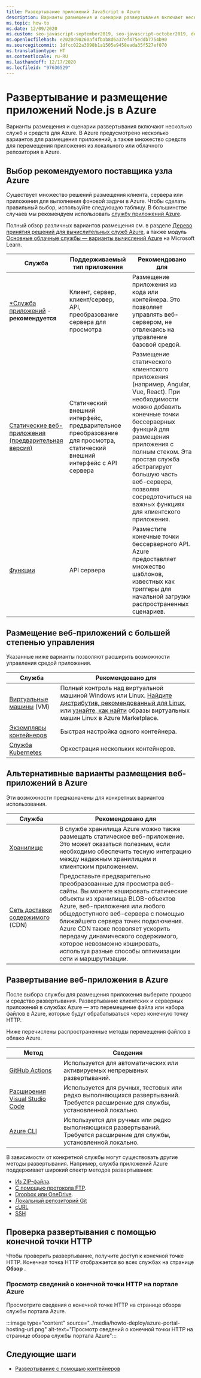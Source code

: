 ```yaml
---
title: Развертывание приложений JavaScript в Azure
description: Варианты размещения и сценарии развертывания включают несколько служб и средств для Azure. Опубликуйте приложение и передайте его в Azure.
ms.topic: how-to
ms.date: 12/09/2020
ms.custom: seo-javascript-september2019, seo-javascript-october2019, devx-track-js, contperf-fy21q2
ms.openlocfilehash: e2020d90260af4fbab8d6a37ef475eddb7754b90
ms.sourcegitcommit: 1dfcc022a3098b1a1505e9458eada35f527ef070
ms.translationtype: HT
ms.contentlocale: ru-RU
ms.lasthandoff: 12/17/2020
ms.locfileid: "97636529"
---
```

# <a name="deploy-and-host-your-nodejs-apps-on-azure"></a>Развертывание и размещение приложений Node.js в Azure

Варианты размещения и сценарии развертывания включают несколько служб и средств для Azure. В Azure предусмотрено несколько вариантов для размещения приложений, а также множество средств для перемещения приложения из локального или облачного репозитория в Azure. 

## <a name="choose-a-recommended-azure-host-provider"></a>Выбор рекомендуемого поставщика узла Azure

Существует множество решений размещения клиента, сервера или приложения для выполнения фоновой задачи в Azure. Чтобы сделать правильный выбор, используйте следующую таблицу. В большинстве случаев мы рекомендуем использовать [службу приложений Azure](/azure/app-service/overview). 

Полный обзор различных вариантов размещения см. в разделе [Дерево принятия решений для вычислительных служб Azure](/azure/architecture/guide/technology-choices/compute-decision-tree), а также модуль [Основные облачные службы — варианты вычислений Azure](/learn/modules/intro-to-azure-compute) на Microsoft Learn.


 Служба |Поддерживаемый тип приложения| Рекомендовано для |
|--|--|--|
|[*Служба приложений](/azure/app-service/overview) - **рекомендуется**|Клиент, сервер, клиент/сервер, API, преобразование сервера для просмотра|Размещение приложения из кода или контейнера. Это позволяет управлять веб-сервером, не отвлекаясь на управление базовой средой.|
|[Статические веб-приложения (предварительная версия)](/azure/static-web-apps/)|Статический внешний интерфейс, предварительное преобразование для просмотра, статический внешний интерфейс с API сервера|Размещение статического клиентского приложения (например, Angular, Vue, React). При необходимости можно добавить конечные точки бессерверных функций для размещения приложения с полным стеком. Эта простая служба абстрагирует большую часть веб-сервера, позволяя сосредоточиться на важных функциях для клиентского приложения. |
|[Функции](/azure/azure-functions/)|API сервера|Разместите конечные точки бессерверного API. Azure предоставляет множество шаблонов, известных как триггеры для начальной загрузки распространенных сценариев.|

## <a name="host-web-apps-with-more-control"></a>Размещение веб-приложений с большей степенью управления

Указанные ниже варианты позволяют расширить возможности управления средой приложения. 

| Служба | Рекомендовано для |
|--|--|
|[Виртуальные машины](/azure/virtual-machines) (VM)|Полный контроль над виртуальной машиной Windows или Linux. [Найдите дистрибутив, рекомендованный для Linux](/azure/virtual-machines/linux/endorsed-distros?toc=/azure/virtual-machines/linux/toc.json), или [узнайте, как найти](/azure/virtual-machines/linux/cli-ps-findimage) образы виртуальных машин Linux в Azure Marketplace.|
|[Экземпляры контейнеров](/azure/container-instances/)|Быстрая настройка одного контейнера.|
|[Служба Kubernetes](/azure/aks/)|Оркестрация нескольких контейнеров.|

## <a name="alternative-choices-for-web-app-hosting-on-azure"></a>Альтернативные варианты размещения веб-приложений в Azure

Эти возможности предназначены для конкретных вариантов использования. 

| Служба | Рекомендовано для |
|--|--|
|[Хранилище](/azure/storage/blobs/storage-blob-static-website-how-to?tabs=azure-portal)|В службе хранилища Azure можно также размещать статическое веб-приложение. Это может оказаться полезным, если необходимо обеспечить тесную интеграцию между надежным хранилищем и клиентским приложением.|
|[Сеть доставки содержимого](/azure/cdn/) (CDN)|Предоставьте предварительно преобразованные для просмотра веб-сайты. Вы можете кэшировать статические объекты из хранилища BLOB-объектов Azure, веб-приложения или любого общедоступного веб-сервера с помощью ближайшего сервера точек подключения. Azure CDN также позволяет ускорить передачу динамического содержимого, которое невозможно кэшировать, используя разные способы оптимизации сети и маршрутизации.|

## <a name="deploy-your-web-app-to-azure"></a>Развертывание веб-приложения в Azure

После выбора службы для размещения приложения выберите процесс и средство развертывания. Развертывание клиентских и серверных приложений в службах Azure — это перемещение файла или набора файлов в Azure, которые будут обрабатываться через конечную точку HTTP. 

Ниже перечислены распространенные методы перемещения файлов в облако Azure.

| Метод | Сведения |
|--|--|
|[GitHub Actions](/azure/app-service/deploy-github-actions?tabs=applevel)|Используется для автоматических или активируемых непрерывных развертываний.|
|[Расширения Visual Studio Code](https://marketplace.visualstudio.com/search?term=azure&target=VSCode&category=All%20categories&sortBy=Relevance)|Используется для ручных, тестовых или редко выполняющихся развертываний. Требуется расширение для службы, установленной локально.|
|[Azure CLI](../tutorial/tutorial-vscode-azure-cli-node/tutorial-vscode-azure-cli-node-04.md)|Используется для ручных или редко выполняющихся развертываний. Требуется расширение для службы, установленной локально.|

В зависимости от конкретной службы могут существовать другие методы развертывания. Например, служба приложений Azure поддерживает широкий спектр методов развертывания:
* [Из ZIP-файла](/azure/app-service/deploy-zip).
* [С помощью протокола FTP](/azure/app-service/deploy-ftp).
* [Dropbox или OneDrive](/azure/app-service/deploy-content-sync).
* [Локальный репозиторий Git](/azure/app-service/deploy-local-git)
* [cURL](/azure/app-service/deploy-zip#with-curl)
* [SSH](/azure/app-service/configure-linux-open-ssh-session)

## <a name="verify-your-deployment-with-your-http-endpoint"></a>Проверка развертывания с помощью конечной точки HTTP

Чтобы проверить развертывание, получите доступ к конечной точке HTTP. Конечная точка HTTP отображается во всех службах на странице **Обзор** . 

### <a name="view-http-endpoint-in-azure-portal"></a>Просмотр сведений о конечной точки HTTP на портале Azure

Просмотрите сведения о конечной точке HTTP на странице обзора службы портала Azure. 

:::image type="content" source="../media/howto-deploy/azure-portal-hosting-url.png" alt-text="Просмотр сведений о конечной точки HTTP на странице обзора службы портала Azure":::

## <a name="next-steps"></a>Следующие шаги

* [Развертывание с помощью контейнеров](deploy-containers.md)
